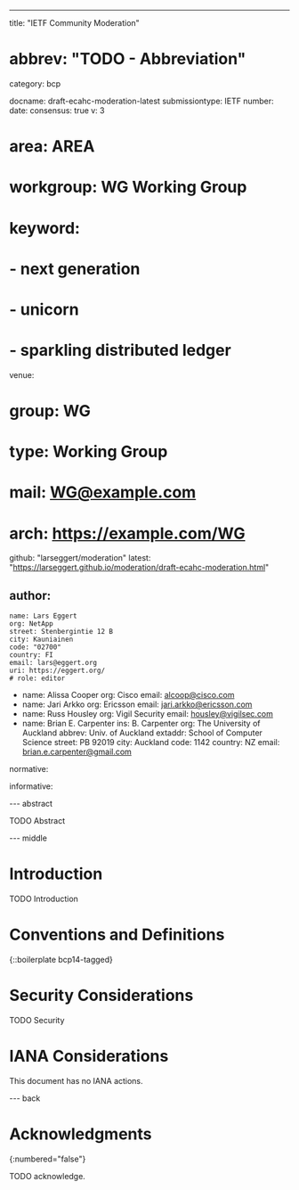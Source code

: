 ---
title: "IETF Community Moderation"
# abbrev: "TODO - Abbreviation"
category: bcp

docname: draft-ecahc-moderation-latest
submissiontype: IETF
number:
date:
consensus: true
v: 3
# area: AREA
# workgroup: WG Working Group
# keyword:
#  - next generation
#  - unicorn
#  - sparkling distributed ledger
venue:
#  group: WG
#  type: Working Group
#  mail: WG@example.com
#  arch: https://example.com/WG
  github: "larseggert/moderation"
  latest: "https://larseggert.github.io/moderation/draft-ecahc-moderation.html"

author:
 -
    name: Lars Eggert
    org: NetApp
    street: Stenbergintie 12 B
    city: Kauniainen
    code: "02700"
    country: FI
    email: lars@eggert.org
    uri: https://eggert.org/
    # role: editor
 -
    name: Alissa Cooper
    org: Cisco
    email: alcoop@cisco.com
 -
    name: Jari Arkko
    org: Ericsson
    email: jari.arkko@ericsson.com
 -
    name: Russ Housley
    org: Vigil Security
    email: housley@vigilsec.com
 -
    name: Brian E. Carpenter
    ins: B. Carpenter
    org: The University of Auckland
    abbrev: Univ. of Auckland
    extaddr: School of Computer Science
    street: PB 92019
    city: Auckland
    code: 1142
    country: NZ
    email: brian.e.carpenter@gmail.com

normative:

informative:


--- abstract

TODO Abstract


--- middle

# Introduction

TODO Introduction


# Conventions and Definitions

{::boilerplate bcp14-tagged}


# Security Considerations

TODO Security


# IANA Considerations

This document has no IANA actions.


--- back

# Acknowledgments
{:numbered="false"}

TODO acknowledge.
